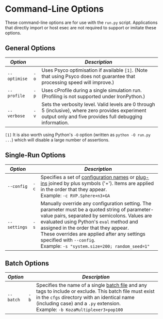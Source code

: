 # Command-Line Options
These command-line options are for use with the `run.py` script. Applications that directly import or host esec are not required to support or imitate these options.

## General Options

| *Option* | | *Description* |
|----------|-----|---------------|
| `--optimise` | `-o` | Uses Psyco optimisation if available `[1]`. (Note that using Psyco does not guarantee that processing speed will improve.) |
| `--profile` | `-p` | Uses cProfile during a single simulation run. (Profiling is not supported under IronPython.) |
| `--verbose` | `-v` | Sets the verbosity level. Valid levels are 0 through 5 (inclusive), where zero provides experiment output only and five provides full debugging information. |

`[1]` It is also worth using Python's `-O` option (written as `python -O run.py ...`) which will disable a large number of assertions.

## Single-Run Options

| *Option* | | *Description* |
|----------|-----|---------------|
| `--config` | `-c` | Specifies a set of [configuration names](ConfigurationNames.md) or [plug-ins](Plugins.md) joined by plus symbols ('+'). Items are applied in the order that they appear.<br/>Example: `-c RVP.Sphere+n3+GA` |
| `--settings` | `-s` | Manually override any configuration setting. The parameter must be a quoted string of parameter-value pairs, separated by semicolons. Values are evaluated using Python's `eval` method and assigned in the order that they appear.<br/>These overrides are applied after any settings specified with `--config`.<br/>Example: `-s "system.size=200; random_seed=1"` |

## Batch Options

| *Option* | | *Description* |
|----------|-----|---------------|
| `--batch` | `-b` | Specifies the name of a single [batch file](BatchFiles.md) and any tags to include or exclude. This batch file must exist in the `cfgs` directory with an identical name (including case) and a `.py` extension.<br/>Example: `-b KozaMultiplexer3+pop100` |
